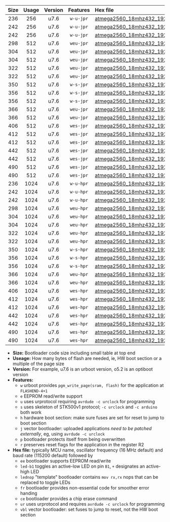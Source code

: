 |Size|Usage|Version|Features|Hex file|
|:-:|:-:|:-:|:-:|:--|
|236|256|u7.6|`w-u-jpr`|[atmega2560_18mhz432_19200bps_ur_vbl.hex](https://raw.githubusercontent.com/stefanrueger/urboot/main//atmega2560_18mhz432_19200bps_ur_vbl.hex)|
|242|256|u7.6|`w-u-jpr`|[atmega2560_18mhz432_19200bps_led+b7_ur_vbl.hex](https://raw.githubusercontent.com/stefanrueger/urboot/main//atmega2560_18mhz432_19200bps_led+b7_ur_vbl.hex)|
|242|256|u7.6|`w-u-jpr`|[atmega2560_18mhz432_19200bps_lednop_ur_vbl.hex](https://raw.githubusercontent.com/stefanrueger/urboot/main//atmega2560_18mhz432_19200bps_lednop_ur_vbl.hex)|
|298|512|u7.6|`weu-jpr`|[atmega2560_18mhz432_19200bps_ee_ur_vbl.hex](https://raw.githubusercontent.com/stefanrueger/urboot/main//atmega2560_18mhz432_19200bps_ee_ur_vbl.hex)|
|304|512|u7.6|`weu-jpr`|[atmega2560_18mhz432_19200bps_ee_led+b7_ur_vbl.hex](https://raw.githubusercontent.com/stefanrueger/urboot/main//atmega2560_18mhz432_19200bps_ee_led+b7_ur_vbl.hex)|
|304|512|u7.6|`weu-jpr`|[atmega2560_18mhz432_19200bps_ee_lednop_ur_vbl.hex](https://raw.githubusercontent.com/stefanrueger/urboot/main//atmega2560_18mhz432_19200bps_ee_lednop_ur_vbl.hex)|
|322|512|u7.6|`weu-jpr`|[atmega2560_18mhz432_19200bps_ee_led+b7_fr_ur_vbl.hex](https://raw.githubusercontent.com/stefanrueger/urboot/main//atmega2560_18mhz432_19200bps_ee_led+b7_fr_ur_vbl.hex)|
|322|512|u7.6|`weu-jpr`|[atmega2560_18mhz432_19200bps_ee_lednop_fr_ur_vbl.hex](https://raw.githubusercontent.com/stefanrueger/urboot/main//atmega2560_18mhz432_19200bps_ee_lednop_fr_ur_vbl.hex)|
|350|512|u7.6|`w-s-jpr`|[atmega2560_18mhz432_19200bps_vbl.hex](https://raw.githubusercontent.com/stefanrueger/urboot/main//atmega2560_18mhz432_19200bps_vbl.hex)|
|356|512|u7.6|`w-s-jpr`|[atmega2560_18mhz432_19200bps_led+b7_vbl.hex](https://raw.githubusercontent.com/stefanrueger/urboot/main//atmega2560_18mhz432_19200bps_led+b7_vbl.hex)|
|356|512|u7.6|`w-s-jpr`|[atmega2560_18mhz432_19200bps_lednop_vbl.hex](https://raw.githubusercontent.com/stefanrueger/urboot/main//atmega2560_18mhz432_19200bps_lednop_vbl.hex)|
|366|512|u7.6|`weu-jpr`|[atmega2560_18mhz432_19200bps_ee_led+b7_fr_ce_ur_vbl.hex](https://raw.githubusercontent.com/stefanrueger/urboot/main//atmega2560_18mhz432_19200bps_ee_led+b7_fr_ce_ur_vbl.hex)|
|366|512|u7.6|`weu-jpr`|[atmega2560_18mhz432_19200bps_ee_lednop_fr_ce_ur_vbl.hex](https://raw.githubusercontent.com/stefanrueger/urboot/main//atmega2560_18mhz432_19200bps_ee_lednop_fr_ce_ur_vbl.hex)|
|406|512|u7.6|`wes-jpr`|[atmega2560_18mhz432_19200bps_ee_vbl.hex](https://raw.githubusercontent.com/stefanrueger/urboot/main//atmega2560_18mhz432_19200bps_ee_vbl.hex)|
|412|512|u7.6|`wes-jpr`|[atmega2560_18mhz432_19200bps_ee_led+b7_vbl.hex](https://raw.githubusercontent.com/stefanrueger/urboot/main//atmega2560_18mhz432_19200bps_ee_led+b7_vbl.hex)|
|412|512|u7.6|`wes-jpr`|[atmega2560_18mhz432_19200bps_ee_lednop_vbl.hex](https://raw.githubusercontent.com/stefanrueger/urboot/main//atmega2560_18mhz432_19200bps_ee_lednop_vbl.hex)|
|442|512|u7.6|`wes-jpr`|[atmega2560_18mhz432_19200bps_ee_led+b7_fr_vbl.hex](https://raw.githubusercontent.com/stefanrueger/urboot/main//atmega2560_18mhz432_19200bps_ee_led+b7_fr_vbl.hex)|
|442|512|u7.6|`wes-jpr`|[atmega2560_18mhz432_19200bps_ee_lednop_fr_vbl.hex](https://raw.githubusercontent.com/stefanrueger/urboot/main//atmega2560_18mhz432_19200bps_ee_lednop_fr_vbl.hex)|
|490|512|u7.6|`wes-jpr`|[atmega2560_18mhz432_19200bps_ee_led+b7_fr_ce_vbl.hex](https://raw.githubusercontent.com/stefanrueger/urboot/main//atmega2560_18mhz432_19200bps_ee_led+b7_fr_ce_vbl.hex)|
|490|512|u7.6|`wes-jpr`|[atmega2560_18mhz432_19200bps_ee_lednop_fr_ce_vbl.hex](https://raw.githubusercontent.com/stefanrueger/urboot/main//atmega2560_18mhz432_19200bps_ee_lednop_fr_ce_vbl.hex)|
|236|1024|u7.6|`w-u-hpr`|[atmega2560_18mhz432_19200bps_ur.hex](https://raw.githubusercontent.com/stefanrueger/urboot/main//atmega2560_18mhz432_19200bps_ur.hex)|
|242|1024|u7.6|`w-u-hpr`|[atmega2560_18mhz432_19200bps_led+b7_ur.hex](https://raw.githubusercontent.com/stefanrueger/urboot/main//atmega2560_18mhz432_19200bps_led+b7_ur.hex)|
|242|1024|u7.6|`w-u-hpr`|[atmega2560_18mhz432_19200bps_lednop_ur.hex](https://raw.githubusercontent.com/stefanrueger/urboot/main//atmega2560_18mhz432_19200bps_lednop_ur.hex)|
|298|1024|u7.6|`weu-hpr`|[atmega2560_18mhz432_19200bps_ee_ur.hex](https://raw.githubusercontent.com/stefanrueger/urboot/main//atmega2560_18mhz432_19200bps_ee_ur.hex)|
|304|1024|u7.6|`weu-hpr`|[atmega2560_18mhz432_19200bps_ee_led+b7_ur.hex](https://raw.githubusercontent.com/stefanrueger/urboot/main//atmega2560_18mhz432_19200bps_ee_led+b7_ur.hex)|
|304|1024|u7.6|`weu-hpr`|[atmega2560_18mhz432_19200bps_ee_lednop_ur.hex](https://raw.githubusercontent.com/stefanrueger/urboot/main//atmega2560_18mhz432_19200bps_ee_lednop_ur.hex)|
|322|1024|u7.6|`weu-hpr`|[atmega2560_18mhz432_19200bps_ee_led+b7_fr_ur.hex](https://raw.githubusercontent.com/stefanrueger/urboot/main//atmega2560_18mhz432_19200bps_ee_led+b7_fr_ur.hex)|
|322|1024|u7.6|`weu-hpr`|[atmega2560_18mhz432_19200bps_ee_lednop_fr_ur.hex](https://raw.githubusercontent.com/stefanrueger/urboot/main//atmega2560_18mhz432_19200bps_ee_lednop_fr_ur.hex)|
|350|1024|u7.6|`w-s-hpr`|[atmega2560_18mhz432_19200bps.hex](https://raw.githubusercontent.com/stefanrueger/urboot/main//atmega2560_18mhz432_19200bps.hex)|
|356|1024|u7.6|`w-s-hpr`|[atmega2560_18mhz432_19200bps_led+b7.hex](https://raw.githubusercontent.com/stefanrueger/urboot/main//atmega2560_18mhz432_19200bps_led+b7.hex)|
|356|1024|u7.6|`w-s-hpr`|[atmega2560_18mhz432_19200bps_lednop.hex](https://raw.githubusercontent.com/stefanrueger/urboot/main//atmega2560_18mhz432_19200bps_lednop.hex)|
|366|1024|u7.6|`weu-hpr`|[atmega2560_18mhz432_19200bps_ee_led+b7_fr_ce_ur.hex](https://raw.githubusercontent.com/stefanrueger/urboot/main//atmega2560_18mhz432_19200bps_ee_led+b7_fr_ce_ur.hex)|
|366|1024|u7.6|`weu-hpr`|[atmega2560_18mhz432_19200bps_ee_lednop_fr_ce_ur.hex](https://raw.githubusercontent.com/stefanrueger/urboot/main//atmega2560_18mhz432_19200bps_ee_lednop_fr_ce_ur.hex)|
|406|1024|u7.6|`wes-hpr`|[atmega2560_18mhz432_19200bps_ee.hex](https://raw.githubusercontent.com/stefanrueger/urboot/main//atmega2560_18mhz432_19200bps_ee.hex)|
|412|1024|u7.6|`wes-hpr`|[atmega2560_18mhz432_19200bps_ee_led+b7.hex](https://raw.githubusercontent.com/stefanrueger/urboot/main//atmega2560_18mhz432_19200bps_ee_led+b7.hex)|
|412|1024|u7.6|`wes-hpr`|[atmega2560_18mhz432_19200bps_ee_lednop.hex](https://raw.githubusercontent.com/stefanrueger/urboot/main//atmega2560_18mhz432_19200bps_ee_lednop.hex)|
|442|1024|u7.6|`wes-hpr`|[atmega2560_18mhz432_19200bps_ee_led+b7_fr.hex](https://raw.githubusercontent.com/stefanrueger/urboot/main//atmega2560_18mhz432_19200bps_ee_led+b7_fr.hex)|
|442|1024|u7.6|`wes-hpr`|[atmega2560_18mhz432_19200bps_ee_lednop_fr.hex](https://raw.githubusercontent.com/stefanrueger/urboot/main//atmega2560_18mhz432_19200bps_ee_lednop_fr.hex)|
|490|1024|u7.6|`wes-hpr`|[atmega2560_18mhz432_19200bps_ee_led+b7_fr_ce.hex](https://raw.githubusercontent.com/stefanrueger/urboot/main//atmega2560_18mhz432_19200bps_ee_led+b7_fr_ce.hex)|
|490|1024|u7.6|`wes-hpr`|[atmega2560_18mhz432_19200bps_ee_lednop_fr_ce.hex](https://raw.githubusercontent.com/stefanrueger/urboot/main//atmega2560_18mhz432_19200bps_ee_lednop_fr_ce.hex)|

- **Size:** Bootloader code size including small table at top end
- **Useage:** How many bytes of flash are needed, ie, HW boot section or a multiple of the page size
- **Version:** For example, u7.6 is an urboot version, o5.2 is an optiboot version
- **Features:**
  + `w` urboot provides `pgm_write_page(sram, flash)` for the application at `FLASHEND-4+1`
  + `e` EEPROM read/write support
  + `u` uses urprotocol requiring `avrdude -c urclock` for programming
  + `s` uses skeleton of STK500v1 protocol; `-c urclock` and `-c arduino` both work
  + `h` hardware boot section: make sure fuses are set for reset to jump to boot section
  + `j` vector bootloader: uploaded applications *need to be patched externally*, eg, using `avrdude -c urclock`
  + `p` bootloader protects itself from being overwritten
  + `r` preserves reset flags for the application in the register R2
- **Hex file:** typically MCU name, oscillator frequency (16 MHz default) and baud rate (115200 default) followed by
  + `ee` bootloader supports EEPROM read/write
  + `led-b1` toggles an active-low LED on pin `B1`, `+` designates an active-high LED
  + `lednop` "template" bootloader contains `mov rx,rx` nops that can be replaced to toggle LEDs
  + `fr` bootloader provides non-essential code for smoother error handing
  + `ce` bootloader provides a chip erase command
  + `ur` uses urprotocol and requires `avrdude -c urclock` for programming
  + `vbl` vector bootloader: set fuses to jump to reset, not the HW boot section
